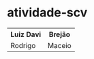# atividade-scv

<table>
  <tr>
    <th>Luiz Davi</th>
    <th>Brejão</th>
  </tr>
  <tr>
    <td>Rodrigo</td>
    <td>Maceio</td>
  </tr>
</table>
